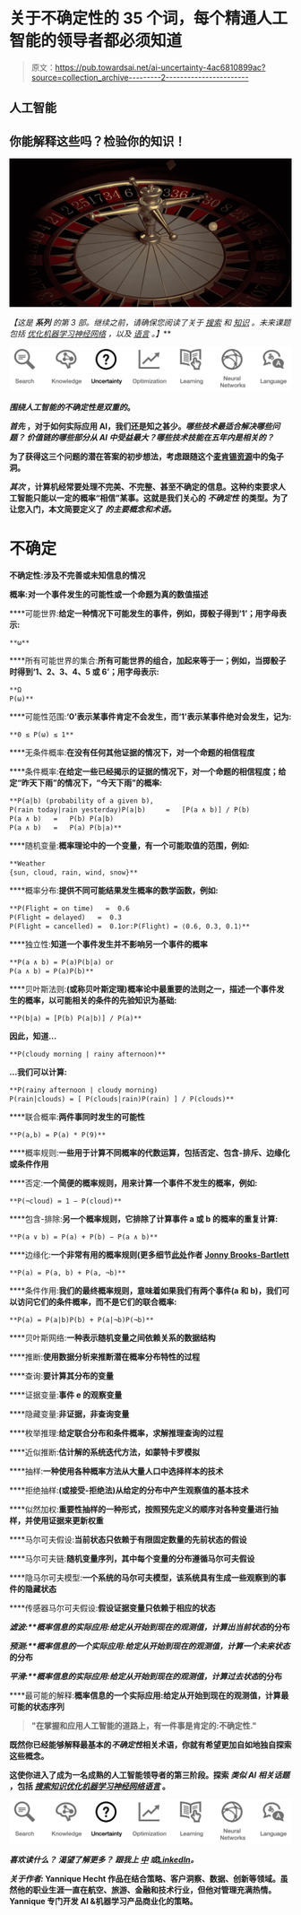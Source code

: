 # 关于不确定性的 35 个词，每个精通人工智能的领导者都必须知道

> 原文：<https://pub.towardsai.net/ai-uncertainty-4ac6810899ac?source=collection_archive---------2----------------------->

## 人工智能

## 你能解释这些吗？检验你的知识！

![](img/b94b54dbb3645bdac2bbbe8f1dd468bf.png)

*【这是* ***系列*** *的第 3 部。继续之前，请确保您阅读了关于* [*搜索*](https://medium.com/towards-artificial-intelligence/ai-search-e0cb610237f6) *和* [*知识*](https://medium.com/towards-artificial-intelligence/ai-knowledge-1020a00eb45d) *。未来课题包括* [*优化*](https://medium.com/towards-artificial-intelligence/ai-optimization-b8735dc09448)*[*机器学习*](https://medium.com/towards-artificial-intelligence/ai-learning-2eaea82ee6d)*[*神经网络*](https://medium.com/towards-artificial-intelligence/26-words-about-neural-networks-every-ai-neural-networks-1085bd972fd5) *，以及* [*语言*](https://medium.com/towards-artificial-intelligence/ai-language-1d266caa72c6) *。】***

**![](img/6bca0797413f4c5c38401aa0e0c97611.png)**

*****围绕人工智能的不确定性是双重的*。****

*****首先*** ，对于如何实际应用 AI，我们还是知之甚少。*哪些技术最适合解决哪些问题？* *价值链的哪些部分从 AI 中受益最大？哪些技术技能在五年内是相关的？***

**为了获得这三个问题的潜在答案的初步想法，考虑跟随这个[麦肯锡资源](https://www.mckinsey.com/business-functions/organization/our-insights/the-organization-blog/embrace-the-uncertainty-of-ai)中的兔子洞。**

*****其次*** ，计算机经常要处理不完美、不完整、甚至不确定的信息。这种约束要求人工智能只能以一定的概率“相信”某事。这就是我们关心的 ***不确定性*** 的类型。为了让您入门，本文简要定义了 ***的主要概念和术语。*****

# **不确定**

**不确定性:涉及不完善或未知信息的情况**

**概率:对一个事件发生的可能性或一个命题为真的数值描述**

****可能世界:**给定一种情况下可能发生的事件，例如，掷骰子得到‘1’；用字母表示:**

```
**ω**
```

****所有可能世界的集合:**所有可能世界的组合，加起来等于一；例如，当掷骰子时得到‘1、2、3、4、5 或 6’；用字母表示:**

```
**Ω
P(ω)**
```

****可能性范围:**‘0’表示某事件肯定不会发生，而‘1’表示某事件绝对会发生，记为:**

```
**0 ≤ P(ω) ≤ 1**
```

****无条件概率:**在没有任何其他证据的情况下，对一个命题的相信程度**

****条件概率:**在给定一些已经揭示的证据的情况下，对一个命题的相信程度；给定“昨天下雨”的情况下，“今天下雨”的概率:**

```
**P(a|b) (probability of a given b), 
P(rain today|rain yesterday)P(a|b)     =   [P(a ∧ b)] / P(b)
P(a ∧ b)   =   P(b) P(a|b)
P(a ∧ b)   =   P(a) P(b|a)**
```

****随机变量:**概率理论中的一个变量，有一个可能取值的范围，例如:**

```
**Weather
{sun, cloud, rain, wind, snow}**
```

****概率分布:**提供不同可能结果发生概率的数学函数，例如:**

```
**P(Flight = on time)   =  0.6 
P(Flight = delayed)   =  0.3 
P(Flight = cancelled) =  0.1or:P(Flight) = ⟨0.6, 0.3, 0.1⟩**
```

****独立性:**知道一个事件发生并不影响另一个事件的概率**

```
**P(a ∧ b) = P(a)P(b|a) or
P(a ∧ b) = P(a)P(b)**
```

****贝叶斯法则:**(或称贝叶斯定理)概率论中最重要的法则之一，描述一个事件发生的概率，以可能相关的条件的先验知识为基础:**

```
**P(b|a) = [P(b) P(a|b)] / P(a)**
```

**因此，知道…**

```
**P(cloudy morning | rainy afternoon)**
```

**…我们可以计算:**

```
**P(rainy afternoon | cloudy morning)
P(rain|clouds) = [ P(clouds|rain)P(rain) ] / P(clouds)**
```

****联合概率:**两件事同时发生的可能性**

```
**P(a,b) = P(a) * P(9)**
```

****概率规则:**一些用于计算不同概率的代数运算，包括否定、包含-排斥、边缘化或条件作用**

****否定:**一个简便的概率规则，用来计算一个事件不发生的概率，例如:**

```
**P(¬cloud) = 1 − P(cloud)**
```

****包含-排除:**另一个概率规则，它排除了计算事件 a 或 b 的概率的重复计算:**

```
**P(a ∨ b) = P(a) + P(b) − P(a ∧ b)**
```

****边缘化:**一个非常有用的概率规则(更多细节[此处](https://towardsdatascience.com/probability-concepts-explained-marginalisation-2296846344fc)作者 [Jonny Brooks-Bartlett](https://medium.com/u/c6ab8048de41?source=post_page-----4ac6810899ac--------------------------------)**

```
**P(a) = P(a, b) + P(a, ¬b)**
```

****条件作用:**我们的最终概率规则，意味着如果我们有两个事件(a 和 b)，我们可以访问它们的条件概率，而不是它们的联合概率:**

```
**P(a) = P(a|b)P(b) + P(a|¬b)P(¬b)**
```

****贝叶斯网络:**一种表示随机变量之间依赖关系的数据结构**

****推断:**使用数据分析来推断潜在概率分布特性的过程**

****查询:**要计算其分布的变量**

****证据变量:**事件 e 的观察变量**

****隐藏变量:**非证据，非查询变量**

****枚举推理:**给定联合分布和条件概率，求解推理查询的过程**

****近似推断:**估计解的系统迭代方法，如蒙特卡罗模拟**

****抽样:**一种使用各种概率方法从大量人口中选择样本的技术**

****拒绝抽样:**(或接受-拒绝法)从给定的分布中产生观察值的基本技术**

****似然加权:**重要性抽样的一种形式，按照预先定义的顺序对各种变量进行抽样，并使用证据来更新权重**

****马尔可夫假设:**当前状态只依赖于有限固定数量的先前状态的假设**

****马尔可夫链:**随机变量序列，其中每个变量的分布遵循马尔可夫假设**

****隐马尔可夫模型:**一个系统的马尔可夫模型，该系统具有生成一些观察到的事件的隐藏状态**

****传感器马尔可夫假设:**假设证据变量只依赖于相应的状态**

****滤波:**概率信息的实际应用:给定从开始到现在的观测值，计算出*当前状态*的分布**

****预测:**概率信息的一个实际应用:给定从开始到现在的观测值，计算一个*未来状态*的分布**

****平滑:**概率信息的实际应用:给定从开始到现在的观测值，计算*过去状态*的分布**

****最可能的解释:**概率信息的一个实际应用:给定从开始到现在的观测值，计算最可能的状态序列**

> **"在掌握和应用人工智能的道路上，有一件事是肯定的:不确定性."**

**既然你已经能够解释最基本的*不确定性*相关术语，你就有希望更加自如地独自探索这些概念。**

**这使你进入了成为一名成熟的人工智能领导者的第三阶段。探索 ***类似 AI 相关话题*** ，包括 [*搜索*](https://medium.com/towards-artificial-intelligence/ai-search-e0cb610237f6)[*知识*](https://medium.com/towards-artificial-intelligence/ai-knowledge-1020a00eb45d)[*优化*](https://medium.com/towards-artificial-intelligence/ai-optimization-b8735dc09448)[*机器学习*](https://medium.com/towards-artificial-intelligence/ai-learning-2eaea82ee6d)[*神经网络*](https://medium.com/towards-artificial-intelligence/26-words-about-neural-networks-every-ai-neural-networks-1085bd972fd5)[*语言*](https://medium.com/towards-artificial-intelligence/ai-language-1d266caa72c6) 。**

**![](img/6bca0797413f4c5c38401aa0e0c97611.png)**

*****喜欢读什么？*** ***渴望了解更多？*** *跟我上* [*中*](https://medium.com/@yannique) *或*[*LinkedIn*](https://www.linkedin.com/in/yannique/)*。***

*****关于作者:*** Yannique Hecht 作品在结合策略、客户洞察、数据、创新等领域。虽然他的职业生涯一直在航空、旅游、金融和技术行业，但他对管理充满热情。Yannique 专门开发 AI &机器学习产品商业化的策略。**